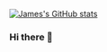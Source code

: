[![James's GitHub stats](https://github-readme-stats.vercel.app/api?username=scrub1737&count_private=true&show_icons=true&theme=dark)](https://github.com/anuraghazra/github-readme-stats)


### Hi there 👋

<!--
**scrub1737/scrub1737** is a ✨ _special_ ✨ repository because its `README.md` (this file) appears on your GitHub profile.

Here are some ideas to get you started:

- 🔭 I’m currently working on ...
- 🌱 I’m currently learning ...
- 👯 I’m looking to collaborate on ...
- 🤔 I’m looking for help with ...
- 💬 Ask me about ...
- 📫 How to reach me: ...
- 😄 Pronouns: ...
- ⚡ Fun fact: ...
-->
